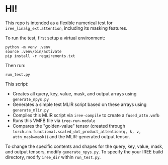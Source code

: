 # HI!

This repo is intended as a flexible numerical test for `iree_linalg_ext.attention`, including its masking features.

To run the test, first setup a virtual environment:

```
python -m venv .venv
source .venv/bin/activate
pip install -r requirements.txt
```

Then run:

```
run_test.py
```

This script:
- Creates all query, key, value, mask, and output arrays using `generate_npys.py`
- Generates a simple test MLIR script based on these arrays using `generate_mlir.py`
- Compiles this MLIR script via `iree-compile` to create a `fused_attn.vmfb`
- Runs this VMFB file via `iree-run-module`
- Compares the "golden-value" tensor (created through `torch.nn.functional.scaled_dot_product_attention(q, k, v, attn_mask=mask)`) and the MLIR-generated output tensor.

To change the specific contents and shapes for the query, key, value, mask, and output tensors, modify `generate_npys.py`. To specify the your IREE build directory, modify `iree_dir` within `run_test.py`.